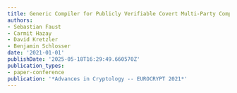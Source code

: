 ```yaml
---
title: Generic Compiler for Publicly Verifiable Covert Multi-Party Computation
authors:
- Sebastian Faust
- Carmit Hazay
- David Kretzler
- Benjamin Schlosser
date: '2021-01-01'
publishDate: '2025-05-18T16:29:49.660570Z'
publication_types:
- paper-conference
publication: '*Advances in Cryptology -- EUROCRYPT 2021*'
---
```

